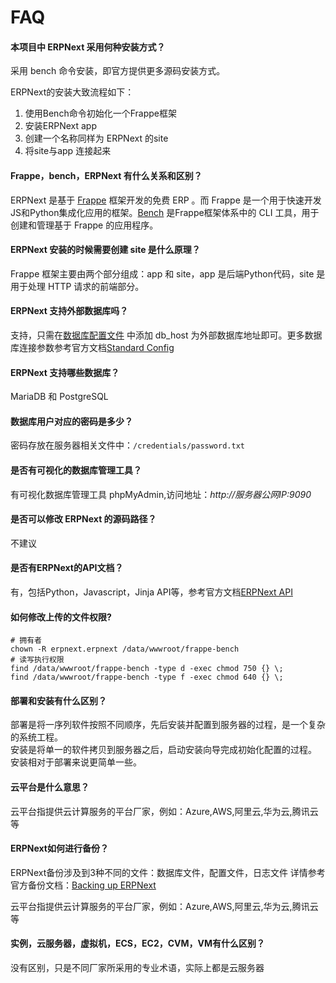# FAQ

#### 本项目中 ERPNext 采用何种安装方式？

采用 bench 命令安装，即官方提供更多源码安装方式。

ERPNext的安装大致流程如下：

1. 使用Bench命令初始化一个Frappe框架
2. 安装ERPNext app
3. 创建一个名称同样为 ERPNext 的site
4. 将site与app 连接起来

#### Frappe，bench，ERPNext 有什么关系和区别？

ERPNext 是基于 [Frappe](https://github.com/frappe/frappe) 框架开发的免费 ERP 。而 Frappe 是一个用于快速开发JS和Python集成化应用的框架。[Bench](https://github.com/frappe/bench) 是Frappe框架体系中的 CLI 工具，用于创建和管理基于 Frappe 的应用程序。

#### ERPNext 安装的时候需要创建 site 是什么原理？

Frappe 框架主要由两个部分组成：app 和 site，app 是后端Python代码，site 是用于处理 HTTP 请求的前端部分。

#### ERPNext 支持外部数据库吗？

支持，只需在[数据库配置文件](/zh/stack-components.md#erpnext) 中添加 db_host 为外部数据库地址即可。更多数据库连接参数参考官方文档[Standard Config](https://frappeframework.com/docs/user/en/basics/site_config#mandatory-settings)

#### ERPNext 支持哪些数据库？

MariaDB 和 PostgreSQL

#### 数据库用户对应的密码是多少？

密码存放在服务器相关文件中：`/credentials/password.txt`

#### 是否有可视化的数据库管理工具？

有可视化数据库管理工具 phpMyAdmin,访问地址：*http://服务器公网IP:9090*

#### 是否可以修改 ERPNext 的源码路径？

不建议

#### 是否有ERPNext的API文档？

有，包括Python，Javascript，Jinja API等，参考官方文档[ERPNext API](https://frappeframework.com/docs/user/en/api)

#### 如何修改上传的文件权限?

```shell
# 拥有者
chown -R erpnext.erpnext /data/wwwroot/frappe-bench
# 读写执行权限
find /data/wwwroot/frappe-bench -type d -exec chmod 750 {} \;
find /data/wwwroot/frappe-bench -type f -exec chmod 640 {} \;
```

#### 部署和安装有什么区别？

部署是将一序列软件按照不同顺序，先后安装并配置到服务器的过程，是一个复杂的系统工程。  
安装是将单一的软件拷贝到服务器之后，启动安装向导完成初始化配置的过程。  
安装相对于部署来说更简单一些。 

#### 云平台是什么意思？

云平台指提供云计算服务的平台厂家，例如：Azure,AWS,阿里云,华为云,腾讯云等

#### ERPNext如何进行备份？

ERPNext备份涉及到3种不同的文件：数据库文件，配置文件，日志文件
详情参考官方备份文档：[Backing up ERPNext](https://docs.erpnext.org/en/latest/maintenance/backups.html)

云平台指提供云计算服务的平台厂家，例如：Azure,AWS,阿里云,华为云,腾讯云等

#### 实例，云服务器，虚拟机，ECS，EC2，CVM，VM有什么区别？

没有区别，只是不同厂家所采用的专业术语，实际上都是云服务器